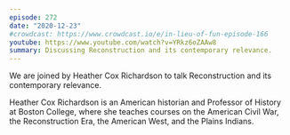 ```yaml
---
episode: 272
date: "2020-12-23"
#crowdcast: https://www.crowdcast.io/e/in-lieu-of-fun-episode-166
youtube: https://www.youtube.com/watch?v=YRkz6oZAAw8
summary: Discussing Reconstruction and its contemporary relevance.
---
```

We are joined by Heather Cox Richardson to talk Reconstruction and its
contemporary relevance.

Heather Cox Richardson is an American historian and Professor of History at
Boston College, where she teaches courses on the American Civil War, the
Reconstruction Era, the American West, and the Plains Indians.
